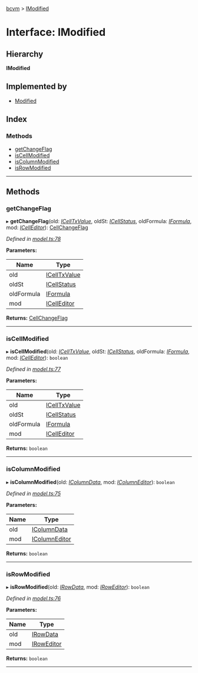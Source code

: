 [bcvm](../README.md) > [IModified](../interfaces/imodified.md)

# Interface: IModified

## Hierarchy

**IModified**

## Implemented by

* [Modified](../classes/modified.md)

## Index

### Methods

* [getChangeFlag](imodified.md#getchangeflag)
* [isCellModified](imodified.md#iscellmodified)
* [isColumnModified](imodified.md#iscolumnmodified)
* [isRowModified](imodified.md#isrowmodified)

---

## Methods

<a id="getchangeflag"></a>

###  getChangeFlag

▸ **getChangeFlag**(old: *[ICellTxValue](icelltxvalue.md)*, oldSt: *[ICellStatus](icellstatus.md)*, oldFormula: *[IFormula](iformula.md)*, mod: *[ICellEditor](icelleditor.md)*): [CellChangeFlag](../enums/cellchangeflag.md)

*Defined in [model.ts:78](https://github.com/boardwalktech/Boardwalk-Client-Virtual-Machine-JS/blob/bd51c2e/typescript/src/model.ts#L78)*

**Parameters:**

| Name | Type |
| ------ | ------ |
| old | [ICellTxValue](icelltxvalue.md) |
| oldSt | [ICellStatus](icellstatus.md) |
| oldFormula | [IFormula](iformula.md) |
| mod | [ICellEditor](icelleditor.md) |

**Returns:** [CellChangeFlag](../enums/cellchangeflag.md)

___
<a id="iscellmodified"></a>

###  isCellModified

▸ **isCellModified**(old: *[ICellTxValue](icelltxvalue.md)*, oldSt: *[ICellStatus](icellstatus.md)*, oldFormula: *[IFormula](iformula.md)*, mod: *[ICellEditor](icelleditor.md)*): `boolean`

*Defined in [model.ts:77](https://github.com/boardwalktech/Boardwalk-Client-Virtual-Machine-JS/blob/bd51c2e/typescript/src/model.ts#L77)*

**Parameters:**

| Name | Type |
| ------ | ------ |
| old | [ICellTxValue](icelltxvalue.md) |
| oldSt | [ICellStatus](icellstatus.md) |
| oldFormula | [IFormula](iformula.md) |
| mod | [ICellEditor](icelleditor.md) |

**Returns:** `boolean`

___
<a id="iscolumnmodified"></a>

###  isColumnModified

▸ **isColumnModified**(old: *[IColumnData](icolumndata.md)*, mod: *[IColumnEditor](icolumneditor.md)*): `boolean`

*Defined in [model.ts:75](https://github.com/boardwalktech/Boardwalk-Client-Virtual-Machine-JS/blob/bd51c2e/typescript/src/model.ts#L75)*

**Parameters:**

| Name | Type |
| ------ | ------ |
| old | [IColumnData](icolumndata.md) |
| mod | [IColumnEditor](icolumneditor.md) |

**Returns:** `boolean`

___
<a id="isrowmodified"></a>

###  isRowModified

▸ **isRowModified**(old: *[IRowData](irowdata.md)*, mod: *[IRowEditor](iroweditor.md)*): `boolean`

*Defined in [model.ts:76](https://github.com/boardwalktech/Boardwalk-Client-Virtual-Machine-JS/blob/bd51c2e/typescript/src/model.ts#L76)*

**Parameters:**

| Name | Type |
| ------ | ------ |
| old | [IRowData](irowdata.md) |
| mod | [IRowEditor](iroweditor.md) |

**Returns:** `boolean`

___

